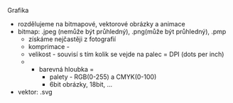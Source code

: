 Grafika
* rozdělujeme na bitmapové, vektorové obrázky a animace
* bitmap: .jpeg (nemůže být průhledný), .png(může být průhledný), .pmp
	* získáme nejčastěji z fotografií
	* komprimace - 
	* velikost - souvisí s tím kolik se vejde na palec = DPI (dots per inch)
	* - barevná hloubka = 
		* palety - RGB(0-255) a CMYK(0-100)
		* 6bit obrázky, 18bit, ...
* vektor: .svg
